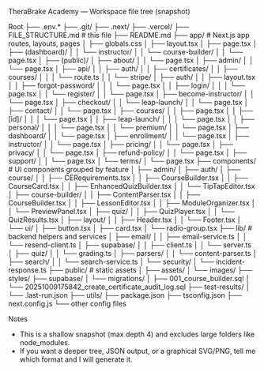TheraBrake Academy — Workspace file tree (snapshot)

Root
├── .env.*
├── .git/
├── .next/
├── .vercel/
├── FILE_STRUCTURE.md               # this file
├── README.md
├── app/                            # Next.js app routes, layouts, pages
│   ├── globals.css
│   ├── layout.tsx
│   ├── page.tsx
│   ├── (dashboard)/
│   │   └── instructor/
│   │       └── course-builder/
│   │           └── page.tsx
│   ├── (public)/
│   ├── about/
│   │   └── page.tsx
│   ├── admin/
│   │   └── page.tsx
│   ├── api/
│   │   ├── auth/
│   │   ├── certificates/
│   │   ├── courses/
│   │   │   └── route.ts
│   │   └── stripe/
│   ├── auth/
│   │   ├── layout.tsx
│   │   ├── forgot-password/
│   │   │   └── page.tsx
│   │   ├── login/
│   │   │   └── page.tsx
│   │   └── register/
│   │       └── page.tsx
│   ├── become-instructor/
│   │   └── page.tsx
│   ├── checkout/
│   │   └── leap-launch/
│   │       └── page.tsx
│   ├── contact/
│   │   └── page.tsx
│   ├── courses/
│   │   ├── page.tsx
│   │   ├── [id]/
│   │   │   └── page.tsx
│   │   ├── leap-launch/
│   │   │   └── page.tsx
│   │   ├── personal/
│   │   │   └── page.tsx
│   │   └── premium/
│   │       └── page.tsx
│   ├── dashboard/
│   │   └── page.tsx
│   ├── enrollment/
│   │   └── page.tsx
│   ├── instructor/
│   │   └── page.tsx
│   ├── pricing/
│   │   └── page.tsx
│   ├── privacy/
│   │   └── page.tsx
│   ├── refund-policy/
│   │   └── page.tsx
│   ├── support/
│   │   └── page.tsx
│   └── terms/
│       └── page.tsx
├── components/                     # UI components grouped by feature
│   ├── admin/
│   ├── auth/
│   ├── course/
│   │   ├── CERequirements.tsx
│   │   ├── CourseBuilder.tsx
│   │   ├── CourseCard.tsx
│   │   ├── EnhancedQuizBuilder.tsx
│   │   └── TipTapEditor.tsx
│   ├── course-builder/
│   │   ├── ContentParser.tsx
│   │   ├── CourseBuilder.tsx
│   │   ├── LessonEditor.tsx
│   │   ├── ModuleOrganizer.tsx
│   │   └── PreviewPanel.tsx
│   ├── quiz/
│   │   ├── QuizPlayer.tsx
│   │   └── QuizResults.tsx
│   ├── layout/
│   │   ├── Header.tsx
│   │   └── Footer.tsx
│   └── ui/
│       ├── button.tsx
│       ├── card.tsx
│       └── radio-group.tsx
├── lib/                             # backend helpers and services
│   ├── email/
│   │   ├── email-service.ts
│   │   └── resend-client.ts
│   ├── supabase/
│   │   ├── client.ts
│   │   └── server.ts
│   ├── quiz/
│   │   └── grading.ts
│   ├── parsers/
│   │   └── content-parser.ts
│   ├── search/
│   │   └── search-service.ts
│   └── security/
│       └── incident-response.ts
├── public/                          # static assets
│   ├── assets/
│   └── images/
├── styles/
├── supabase/
│   └── migrations/
│       ├── 001_course_builder.sql
│       └── 20251009175842_create_certificate_audit_log.sql
├── test-results/
│   └── .last-run.json
├── utils/
├── package.json
├── tsconfig.json
├── next.config.js
└── other config files

Notes
- This is a shallow snapshot (max depth 4) and excludes large folders like node_modules.
- If you want a deeper tree, JSON output, or a graphical SVG/PNG, tell me which format and I will generate it.
